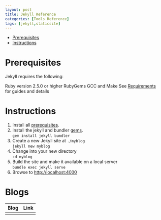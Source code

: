 ```yaml
---
layout: post
title: Jekyll Reference
categories: [Tools Reference]
tags: [jekyll,staticsite]
---
```


- [Prerequisites](#prerequisites)
- [Instructions](#instructions)

# Prerequisites
Jekyll requires the following:

Ruby version 2.5.0 or higher
RubyGems
GCC and Make
See [Requirements](https://jekyllrb.com/docs/installation/#requirements) for guides and details

# Instructions
1. Install all [prerequisites](#prerequisites).
2. Install the jekyll and bundler [gems](https://jekyllrb.com/docs/ruby-101/#gems).<br>
   `gem install jekyll bundler`
3. Create a new Jekyll site at `./myblog` <br>
   `jekyll new myblog`
4. Change into your new directory <br>
   `cd myblog`
5. Build the site and make it available on a local server <br>
   `bundle exec jekyll serve`
6. Browse to [http://localhost:4000](http://localhost:4000)

# Blogs

| Blog | Link |
| ---- | ---- |
|      |      |